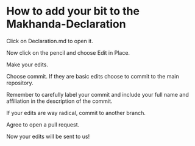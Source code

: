 # How to add your bit to the Makhanda-Declaration
Click on Declaration.md to open it.

Now click on the pencil and choose Edit in Place.

Make your edits.

Choose commit. If they are basic edits choose to commit to the main repository.

Remember to carefully label your commit and include your full name and affiliation in the description of the commit.

If your edits are way radical, commit to another branch.

Agree to open a pull request.

Now your edits will be sent to us!
